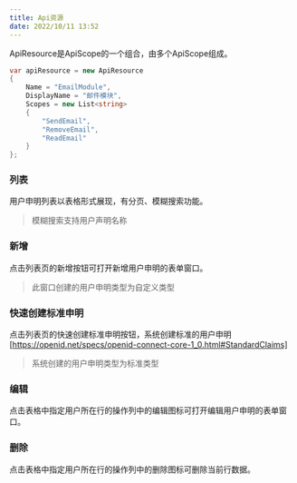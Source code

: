 ```yaml
---
title: Api资源
date: 2022/10/11 13:52
---
```


ApiResource是ApiScope的一个组合，由多个ApiScope组成。

```c#
var apiResource = new ApiResource
{
	Name = "EmailModule",
	DisplayName = "邮件模块",
	Scopes = new List<string>
	{
		"SendEmail",
		"RemoveEmail",
		"ReadEmail"
	}
};
```

### 列表

用户申明列表以表格形式展现，有分页、模糊搜索功能。

> 模糊搜索支持用户声明名称

### 新增

点击列表页的新增按钮可打开新增用户申明的表单窗口。

> 此窗口创建的用户申明类型为自定义类型

### 快速创建标准申明

点击列表页的快速创建标准申明按钮，系统创建标准的用户申明[https://openid.net/specs/openid-connect-core-1_0.html#StandardClaims]

> 系统创建的用户申明类型为标准类型

### 编辑

点击表格中指定用户所在行的操作列中的编辑图标可打开编辑用户申明的表单窗口。

### 删除

点击表格中指定用户所在行的操作列中的删除图标可删除当前行数据。